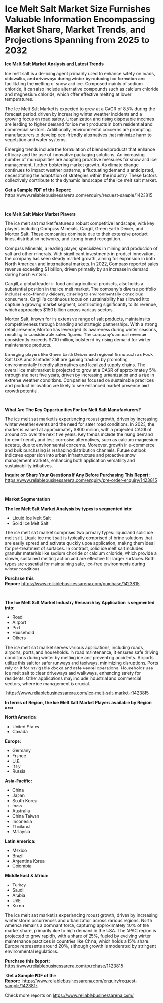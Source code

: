 <p><h1>Ice Melt Salt Market Size Furnishes Valuable Information Encompassing Market Share, Market Trends, and Projections Spanning from 2025 to 2032</h1></p><p><strong>Ice Melt Salt Market Analysis and Latest Trends</strong></p>
<p><p>Ice melt salt is a de-icing agent primarily used to enhance safety on roads, sidewalks, and driveways during winter by reducing ice formation and facilitating the melting of snow and ice. Composed mainly of sodium chloride, it can also include alternative compounds such as calcium chloride and magnesium chloride, which offer effective melting at lower temperatures. </p><p>The Ice Melt Salt Market is expected to grow at a CAGR of 8.5% during the forecast period, driven by increasing winter weather incidents and a growing focus on road safety. Urbanization and rising disposable incomes are leading to higher demand for ice melt products in both residential and commercial sectors. Additionally, environmental concerns are prompting manufacturers to develop eco-friendly alternatives that minimize harm to vegetation and water systems. </p><p>Emerging trends include the formulation of blended products that enhance efficacy and the use of innovative packaging solutions. An increasing number of municipalities are adopting proactive measures for snow and ice management, further bolstering market growth. As climate change continues to impact weather patterns, a fluctuating demand is anticipated, necessitating the adaptation of strategies within the industry. These factors collectively contribute to the dynamic landscape of the ice melt salt market.</p></p>
<p><strong>Get a Sample PDF of the Report:&nbsp;</strong> <a href="https://www.reliablebusinessarena.com/enquiry/request-sample/1423815?utm_campaign=1871&utm_medium=2&utm_source=Github&utm_content=ia&utm_term=02042025&utm_id=ice-melt-salt">https://www.reliablebusinessarena.com/enquiry/request-sample/1423815</a></p>
<p>&nbsp;</p>
<p><strong>Ice Melt Salt Major Market Players</strong></p>
<p><p>The ice melt salt market features a robust competitive landscape, with key players including Compass Minerals, Cargill, Green Earth Deicer, and Morton Salt. These companies dominate due to their extensive product lines, distribution networks, and strong brand recognition.</p><p>Compass Minerals, a leading player, specializes in mining and production of salt and other minerals. With significant investments in product innovation, the company has seen steady market growth, aiming for expansion in both North American and international markets. In 2022, Compass reported sales revenue exceeding $1 billion, driven primarily by an increase in demand during harsh winters.</p><p>Cargill, a global leader in food and agricultural products, also holds a substantial position in the ice melt market. The company's diverse portfolio includes eco-friendly deicers, catering to environmentally conscious consumers. Cargill's continuous focus on sustainability has allowed it to capture a growing market segment, contributing significantly to its revenue, which approaches $150 billion across various sectors.</p><p>Morton Salt, known for its extensive range of salt products, maintains its competitiveness through branding and strategic partnerships. With a strong retail presence, Morton has leveraged its awareness during winter seasons, resulting in considerable sales figures. The company’s annual revenue consistently exceeds $700 million, bolstered by rising demand for winter maintenance products.</p><p>Emerging players like Green Earth Deicer and regional firms such as Rock Salt USA and Santader Salt are gaining traction by promoting environmentally friendly alternatives and localized supply chains. The overall ice melt market is projected to grow at a CAGR of approximately 5% through the next five years, driven by increasing urbanization and a rise in extreme weather conditions. Companies focused on sustainable practices and product innovation are likely to see enhanced market presence and growth potential.</p></p>
<p>&nbsp;</p>
<p><strong>What Are The Key Opportunities For Ice Melt Salt Manufacturers?</strong></p>
<p><p>The ice melt salt market is experiencing robust growth, driven by increasing winter weather events and the need for safer road conditions. In 2023, the market is valued at approximately $800 million, with a projected CAGR of around 4% over the next five years. Key trends include the rising demand for eco-friendly and less corrosive alternatives, such as calcium magnesium acetate, due to environmental concerns. Moreover, growth in e-commerce and bulk purchasing is reshaping distribution channels. Future outlook indicates expansion into urban infrastructure and proactive snow management markets, enhancing both application versatility and sustainability initiatives.</p></p>
<p><strong>Inquire or Share Your Questions If Any Before Purchasing This Report:</strong> <a href="https://www.reliablebusinessarena.com/enquiry/pre-order-enquiry/1423815?utm_campaign=1871&utm_medium=2&utm_source=Github&utm_content=ia&utm_term=02042025&utm_id=ice-melt-salt">https://www.reliablebusinessarena.com/enquiry/pre-order-enquiry/1423815</a></p>
<p>&nbsp;</p>
<p><strong>Market Segmentation</strong></p>
<p><strong>The Ice Melt Salt Market Analysis by types is segmented into:</strong></p>
<p><ul><li>Liquid Ice Melt Salt</li><li>Solid Ice Melt Salt</li></ul></p>
<p><p>The ice melt salt market comprises two primary types: liquid and solid ice melt salt. Liquid ice melt salt is typically comprised of brine solutions that are easily spread and activate quickly upon application, making them ideal for pre-treatment of surfaces. In contrast, solid ice melt salt includes granular materials like sodium chloride or calcium chloride, which provide a slower, sustained melting action and are effective for larger surfaces. Both types are essential for maintaining safe, ice-free environments during winter conditions.</p></p>
<p><strong>Purchase this Report:&nbsp;</strong><a href="https://www.reliablebusinessarena.com/purchase/1423815?utm_campaign=1871&utm_medium=2&utm_source=Github&utm_content=ia&utm_term=02042025&utm_id=ice-melt-salt">https://www.reliablebusinessarena.com/purchase/1423815</a></p>
<p>&nbsp;</p>
<p><strong>The Ice Melt Salt Market Industry Research by Application is segmented into:</strong></p>
<p><ul><li>Road</li><li>Airport</li><li>Port</li><li>Household</li><li>Others</li></ul></p>
<p><p>The ice melt salt market serves various applications, including roads, airports, ports, and households. In road maintenance, it ensures safe driving conditions during winter by melting ice and preventing accidents. Airports utilize this salt for safer runways and taxiways, minimizing disruptions. Ports rely on it for navigable docks and safe vessel operations. Households use ice melt salt to clear driveways and walkways, enhancing safety for residents. Other applications may include industrial and commercial sectors, where ice management is crucial.</p></p>
<p><a href="https://www.reliablebusinessarena.com/ice-melt-salt-market-r1423815?utm_campaign=1871&utm_medium=2&utm_source=Github&utm_content=ia&utm_term=02042025&utm_id=ice-melt-salt">&nbsp;https://www.reliablebusinessarena.com/ice-melt-salt-market-r1423815</a></p>
<p><strong>In terms of Region, the Ice Melt Salt Market Players available by Region are:</strong></p>
<p>
    <p> <strong> North America: </strong>
        <ul>
            <li>United States</li>
            <li>Canada</li>
        </ul>
        </p> 
    <p> <strong> Europe: </strong>
        <ul>
            <li>Germany</li>
            <li>France</li>
            <li>U.K.</li>
            <li>Italy</li>
            <li>Russia</li>
        </ul>
        </p> 
    <p> <strong> Asia-Pacific: </strong>
        <ul>
            <li>China</li>
            <li>Japan</li>
            <li>South Korea</li>
            <li>India</li>
            <li>Australia</li>
            <li>China Taiwan</li>
            <li>Indonesia</li>
            <li>Thailand</li>
            <li>Malaysia</li>
        </ul>
        </p> 
    <p> <strong> Latin America: </strong>
        <ul>
            <li>Mexico</li>
            <li>Brazil</li>
            <li>Argentina Korea</li>
            <li>Colombia</li>
        </ul>
        </p> 
    <p> <strong> Middle East & Africa: </strong>
        <ul>
            <li>Turkey</li>
            <li>Saudi</li>
            <li>Arabia</li>
            <li>UAE</li>
            <li>Korea</li>
        </ul>
    </p>
    </p>
<p><p>The ice melt salt market is experiencing robust growth, driven by increasing winter storm occurrences and urbanization across various regions. North America remains a dominant force, capturing approximately 40% of the market share, primarily due to high demand in the USA. The APAC region is projected to grow rapidly, with a share of 25%, fueled by evolving winter maintenance practices in countries like China, which holds a 15% share. Europe represents around 20%, although growth is moderated by stringent environmental regulations.</p></p>
<p><strong>Purchase this Report: </strong><a href="https://www.reliablebusinessarena.com/purchase/1423815?utm_campaign=1871&utm_medium=2&utm_source=Github&utm_content=ia&utm_term=02042025&utm_id=ice-melt-salt">https://www.reliablebusinessarena.com/purchase/1423815</a></p>
<p>&nbsp;<strong>Get a Sample PDF of the Report:&nbsp;&nbsp;</strong><a href="https://www.reliablebusinessarena.com/enquiry/request-sample/1423815?utm_campaign=1871&utm_medium=2&utm_source=Github&utm_content=ia&utm_term=02042025&utm_id=ice-melt-salt">https://www.reliablebusinessarena.com/enquiry/request-sample/1423815</a></p>
<p><strong></strong></p>
<p>Check more reports on <a href="https://www.reliablebusinessarena.com/?utm_campaign=1871&utm_medium=2&utm_source=Github&utm_content=ia&utm_term=02042025&utm_id=ice-melt-salt">https://www.reliablebusinessarena.com/</a></p>